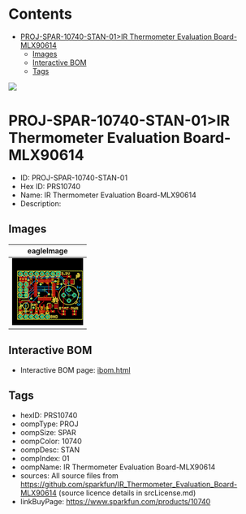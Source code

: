 



Contents
========

* [PROJ-SPAR-10740-STAN-01>IR Thermometer Evaluation Board-MLX90614](#proj-spar-10740-stan-01ir-thermometer-evaluation-board-mlx90614)
	* [Images](#images)
	* [Interactive BOM](#interactive-bom)
	* [Tags](#tags)
  
![][im]
# PROJ-SPAR-10740-STAN-01>IR Thermometer Evaluation Board-MLX90614

- ID: PROJ-SPAR-10740-STAN-01
- Hex ID: PRS10740
- Name: IR Thermometer Evaluation Board-MLX90614
- Description: 

## Images
  
  

|eagleImage|
| :---: |
|[![eagleImage](eagleImage_140.png)](eagleImage_600.png)|

## Interactive BOM

- Interactive BOM page: [ibom.html](kicad/bom/ibom.html)

## Tags

- hexID: PRS10740
- oompType: PROJ
- oompSize: SPAR
- oompColor: 10740
- oompDesc: STAN
- oompIndex: 01
- oompName: IR Thermometer Evaluation Board-MLX90614
- sources: All source files from https://github.com/sparkfun/IR_Thermometer_Evaluation_Board-MLX90614 (source licence details in srcLicense.md)
- linkBuyPage: https://www.sparkfun.com/products/10740



[im]: eagleImage_450.png
